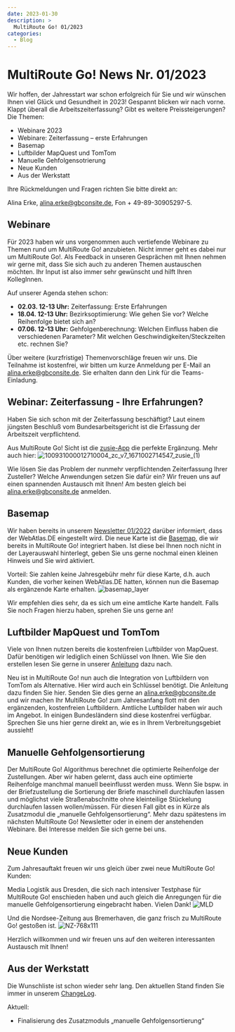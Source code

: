 ```yaml
---
date: 2023-01-30
description: >
  MultiRoute Go! 01/2023
categories:
  - Blog
---
```


# MultiRoute Go! News Nr. 01/2023

Wir hoffen, der Jahresstart war schon erfolgreich für Sie und wir wünschen Ihnen viel Glück und Gesundheit in 2023! Gespannt blicken wir nach vorne. Klappt überall die Arbeitszeiterfassung? Gibt es weitere Preissteigerungen?
Die Themen:

- Webinare 2023
- Webinare: Zeiterfassung – erste Erfahrungen
- Basemap
- Luftbilder MapQuest und TomTom
- Manuelle Gehfolgensotrierung
- Neue Kunden
- Aus der Werkstatt
<!-- more -->
Ihre Rückmeldungen und Fragen richten Sie bitte direkt an:

Alina Erke, alina.erke@gbconsite.de, Fon + 49-89-30905297-5.

## Webinare

Für 2023 haben wir uns vorgenommen auch vertiefende Webinare zu Themen rund um MultiRoute Go! anzubieten. Nicht immer geht es dabei nur um MultiRoute Go!. Als Feedback in unseren Gesprächen mit Ihnen nehmen wir gerne mit, dass Sie sich auch zu anderen Themen austauschen möchten. Ihr Input ist also immer sehr gewünscht und hilft Ihren KollegInnen.

Auf unserer Agenda stehen schon:

- **02.03. 12-13 Uhr:** Zeiterfassung: Erste Erfahrungen
- **18.04. 12-13 Uhr:** Bezirksoptimierung: Wie gehen Sie vor? Welche Reihenfolge bietet sich an?
- **07.06. 12-13 Uhr:** Gehfolgenberechnung: Welchen Einfluss haben die verschiedenen Parameter? Mit welchen Geschwindigkeiten/Steckzeiten etc. rechnen Sie?

Über weitere (kurzfristige) Themenvorschläge freuen wir uns. Die Teilnahme ist kostenfrei, wir bitten um kurze Anmeldung per E-Mail an alina.erke@gbconsite.de. Sie erhalten dann den Link für die Teams-Einladung.

## Webinar: Zeiterfassung - Ihre Erfahrungen?

Haben Sie sich schon mit der Zeiterfassung beschäftigt? Laut einem jüngsten Beschluß vom Bundesarbeitsgericht ist die Erfassung der Arbeitszeit verpflichtend.

Aus MultiRoute Go! Sicht ist die [zusie-App](https://zusie.cloud/) die perfekte Ergänzung. Mehr auch hier:
![100931000012710004_zc_v7_1671002714547_zusie_(1)](https://github.com/gbconsite/MultiRoute-Go/assets/99329016/a2626e9f-b901-4cf0-a9b4-d61bb6a6c883)

Wie lösen Sie das Problem der nunmehr verpflichtenden Zeiterfassung Ihrer Zusteller? Welche Anwendungen setzen Sie dafür ein? Wir freuen uns auf einen spannenden Austausch mit Ihnen! Am besten gleich bei alina.erke@gbconsite.de anmelden.

## Basemap
Wir haben bereits in unserem [Newsletter 01/2022](https://gbconsite.de/multiroute-go-news-nr-01-2022/) darüber informiert, dass der WebAtlas.DE eingestellt wird. Die neue Karte ist die [Basemap](https://basemap.de/), die wir bereits in MultiRoute Go! integriert haben. Ist diese bei Ihnen noch nicht in der Layerauswahl hinterlegt, geben Sie uns gerne nochmal einen kleinen Hinweis und Sie wird aktiviert.

Vorteil: Sie zahlen keine Jahresgebühr mehr für diese Karte, d.h. auch Kunden, die vorher keinen WebAtlas.DE hatten, können nun die Basemap als ergänzende Karte erhalten.
![basemap_layer](https://github.com/gbconsite/MultiRoute-Go/assets/99329016/f47be2da-bef5-4333-b6aa-4e624bd63148)

Wir empfehlen dies sehr, da es sich um eine amtliche Karte handelt. Falls Sie noch Fragen hierzu haben, sprehen Sie uns gerne an!

## Luftbilder MapQuest und TomTom

Viele von Ihnen nutzen bereits die kostenfreien Luftbilder von MapQuest. Dafür benötigen wir lediglich einen Schlüssel von Ihnen. Wie Sie den erstellen lesen Sie gerne in unserer [Anleitung](https://gbconsite.de/wp-content/uploads/2023/01/MapQuest-Luftbilder-in-Ihrer-Applikation.pdf) dazu nach.

Neu ist in MultiRoute Go! nun auch die Integration von Luftbildern von TomTom als Alternative. Hier wird auch ein Schlüssel benötigt. Die Anleitung dazu finden Sie hier. Senden Sie dies gerne an alina.erke@gbconsite.de und wir machen Ihr MultiRoute Go! zum Jahresanfang flott mit den ergänzenden, kostenfreien Luftbildern. Amtliche Luftbilder haben wir auch im Angebot. In einigen Bundesländern sind diese kostenfrei verfügbar. Sprechen Sie uns hier gerne direkt an, wie es in Ihrem Verbreitungsgebiet aussieht!

## Manuelle Gehfolgensortierung

Der MultiRoute Go! Algorithmus berechnet die optimierte Reihenfolge der Zustellungen. Aber wir haben gelernt, dass auch eine optimierte Reihenfolge manchmal manuell beeinflusst werden muss. Wenn Sie bspw. in der Briefzustellung die Sortierung der Briefe maschinell durchlaufen lassen und möglichst viele Straßenabschnitte ohne kleinteilige Stückelung durchlaufen lassen wollen/müssen. Für diesen Fall gibt es in Kürze als Zusatzmodul die „manuelle Gehfolgensortierung“. Mehr dazu spätestens im nächsten MultiRoute Go! Newsletter oder in einem der anstehenden Webinare. Bei Interesse melden Sie sich gerne bei uns.

## Neue Kunden
Zum Jahresauftakt freuen wir uns gleich über zwei neue MultiRoute Go! Kunden:

Media Logistik aus Dresden, die sich nach intensiver Testphase für MultiRoute Go! enschieden haben und auch gleich die Anregungen für die manuelle Gehfolgensortierung eingebracht haben. Vielen Dank!
![MLD](https://github.com/gbconsite/MultiRoute-Go/assets/99329016/6317b5c8-a3cb-4b30-aec4-f46a4946a866)

Und die Nordsee-Zeitung aus Bremerhaven, die ganz frisch zu MultiRoute Go! gestoßen ist.
![NZ-768x111](https://github.com/gbconsite/MultiRoute-Go/assets/99329016/cdb87d88-0f31-42b9-8513-a4f8450b5451)

Herzlich willkommen und wir freuen uns auf den weiteren interessanten Austausch mit Ihnen!


## Aus der Werkstatt

Die Wunschliste ist schon wieder sehr lang. Den aktuellen Stand finden Sie immer in unserem [ChangeLog](https://go.multiroute.de/handbuch/changelog/).

Aktuell:
- Finalisierung des Zusatzmoduls „manuelle Gehfolgensortierung“
